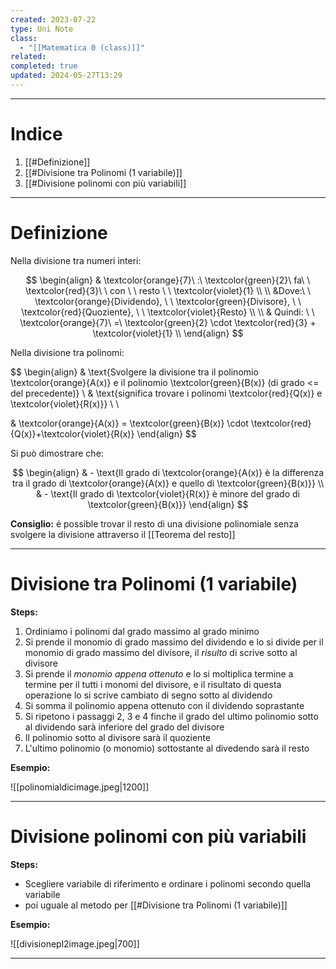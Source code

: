 ```yaml
---
created: 2023-07-22
type: Uni Note
class:
  - "[[Matematica 0 (class)]]"
related: 
completed: true
updated: 2024-05-27T13:29
---
```

---
# Indice
1. [[#Definizione]]
2. [[#Divisione tra Polinomi (1 variabile)]]
3. [[#Divisione polinomi con più variabili]]

---
# Definizione
Nella divisione tra numeri interi:

$$
\begin{align}
& \textcolor{orange}{7}\ :\ \textcolor{green}{2}\ fa\ \ \textcolor{red}{3}\ \ con \ \ resto \ \ \textcolor{violet}{1}    \\
\\ 
&Dove:\ \  \textcolor{orange}{Dividendo}, \ \ \textcolor{green}{Divisore}, \ \ \textcolor{red}{Quoziente}, \ \ \textcolor{violet}{Resto}  \\ \\
& Quindi: \ \  \textcolor{orange}{7}\ =\ \textcolor{green}{2} \cdot \textcolor{red}{3} + \textcolor{violet}{1} \\
\end{align}
$$

Nella divisione tra polinomi: 

$$
\begin{align}
& \text{Svolgere la divisione tra il polinomio \textcolor{orange}{A(x)} e il polinomio \textcolor{green}{B(x)} (di grado <= del precedente)} \\ 
& \text{significa trovare i polinomi \textcolor{red}{Q(x)} e \textcolor{violet}{R(x)}}  \\ \\

& \textcolor{orange}{A(x)} = \textcolor{green}{B(x)} \cdot \textcolor{red}{Q(x)}+\textcolor{violet}{R(x)}
\end{align}
$$

Si può dimostrare che:

$$
\begin{align}
& - \text{Il grado di \textcolor{orange}{A(x)} è la differenza tra il grado di \textcolor{orange}{A(x)} e quello di \textcolor{green}{B(x)}}  \\
& -  \text{Il grado di \textcolor{violet}{R(x)} è minore del grado di \textcolor{green}{B(x)}}
\end{align}
$$

**Consiglio:** é possible trovar il resto di una divisione polinomiale senza svolgere la divisione attraverso il [[Teorema del resto]]

---
# Divisione tra Polinomi  (1 variabile)
**Steps:**
1. Ordiniamo i polinomi dal grado massimo al grado minimo
2. Si prende il monomio di grado massimo del dividendo e lo si divide per il monomio di grado massimo del divisore, il *risulto* di scrive sotto al divisore
3. Si prende il *monomio appena ottenuto* e lo si moltiplica termine a termine per il tutti i monomi del divisore, e il risultato di questa operazione lo si scrive cambiato di segno sotto al dividendo
4. Si somma il polinomio appena ottenuto con il dividendo soprastante
5. Si ripetono i passaggi 2, 3 e 4 finche il grado del ultimo polinomio sotto al dividendo sarà inferiore del grado del divisore 
6. Il polinomio sotto al divisore sarà il quoziente
7. L'ultimo polinomio (o monomio) sottostante al divedendo sarà il resto

**Esempio:**

![[polinomialdicimage.jpeg|1200]]

---
# Divisione polinomi con più variabili
**Steps:**
-  Scegliere variabile di riferimento e ordinare i polinomi secondo quella variabile
- poi uguale al metodo per [[#Divisione tra Polinomi (1 variabile)]]

**Esempio:**

![[divisionepl2image.jpeg|700]]

---